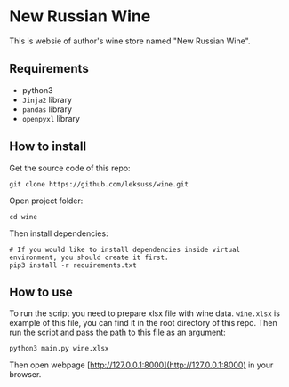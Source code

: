 # New Russian Wine

This is websie of author's wine store named "New Russian Wine".


## Requirements

 - python3
 - `Jinja2` library
 - `pandas` library
 - `openpyxl` library


## How to install

Get the source code of this repo:
```
git clone https://github.com/leksuss/wine.git
```

Open project folder:
```
cd wine
```

Then install dependencies:
```
# If you would like to install dependencies inside virtual environment, you should create it first.
pip3 install -r requirements.txt
```

## How to use

To run the script you need to prepare xlsx file with wine data. `wine.xlsx` is example of this file, you can find it in the root directory of this repo. Then run the script and pass the path to this file as an argument:

```
python3 main.py wine.xlsx
```

Then open webpage [http://127.0.0.1:8000](http://127.0.0.1:8000) in your browser.
